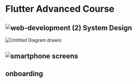 # Flutter Advanced Course


## ![web-development (2)](https://github.com/user-attachments/assets/48856bc3-41a8-4c6b-b103-1a73a1183d67) System Design


![Untitled Diagram drawio](https://github.com/user-attachments/assets/f7e9ae54-4564-4fcf-9a11-e2de90d08c4b)



## ![smartphone](https://github.com/user-attachments/assets/96dbd7dd-381b-4a10-8dd6-07f92337ad2a) screens
## onboarding 

